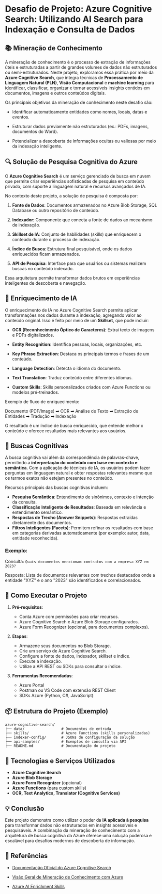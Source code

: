 # Desafio de Projeto: Azure Cognitive Search: Utilizando AI Search para Indexação e Consulta de Dados

## 📚 Mineração de Conhecimento

A mineração de conhecimento é o processo de extração de informações úteis e estruturadas a partir de grandes volumes de dados não estruturados ou semi-estruturados. Neste projeto, exploramos essa prática por meio da **Azure Cognitive Search**, que integra técnicas de **Processamento de Linguagem Natural (PLN)**, **Visão Computacional** e **machine learning** para identificar, classificar, organizar e tornar acessíveis insights contidos em documentos, imagens e outros conteúdos digitais.

Os principais objetivos da mineração de conhecimento neste desafio são:

- Identificar automaticamente entidades como nomes, locais, datas e eventos.

- Estruturar dados previamente não estruturados (ex.: PDFs, imagens, documentos do Word).

- Potencializar a descoberta de informações ocultas ou valiosas por meio da indexação inteligente.


## 🔍 Solução de Pesquisa Cognitiva do Azure

O **Azure Cognitive Search** é um serviço gerenciado de busca em nuvem que permite criar experiências sofisticadas de pesquisa em conteúdo privado, com suporte a linguagem natural e recursos avançados de IA.

No contexto deste projeto, a solução de pesquisa é composta por:

1. **Fonte de Dados**: Documentos armazenados no Azure Blob Storage, SQL Database ou outro repositório de conteúdo.

2. **Indexador**: Componente que conecta a fonte de dados ao mecanismo de indexação.

3. **Skillset de IA**: Conjunto de habilidades (skills) que enriquecem o conteúdo durante o processo de indexação.

4. **Índice de Busca**: Estrutura final pesquisável, onde os dados enriquecidos ficam armazenados.

5. **API de Pesquisa**: Interface para que usuários ou sistemas realizem buscas no conteúdo indexado.

Essa arquitetura permite transformar dados brutos em experiências inteligentes de descoberta e navegação.


## 🤖 Enriquecimento de IA

O enriquecimento de IA no Azure Cognitive Search permite aplicar transformações nos dados durante a indexação, agregando valor ao conteúdo original. Isso é feito por meio de um **Skillset**, que pode incluir:

- **OCR (Reconhecimento Óptico de Caracteres)**: Extrai texto de imagens e PDFs digitalizados.

- **Entity Recognition**: Identifica pessoas, locais, organizações, etc.

- **Key Phrase Extraction**: Destaca os principais termos e frases de um conteúdo.

- **Language Detection**: Detecta o idioma do documento.

- **Text Translation**: Traduz conteúdo entre diferentes idiomas.

- **Custom Skills**: Skills personalizados criados com Azure Functions ou modelos pré-treinados.

Exemplo de fluxo de enriquecimento:

Documento (PDF/Image) ➡ OCR ➡ Análise de Texto ➡ Extração de Entidades ➡ Tradução ➡ Indexação

O resultado é um índice de busca enriquecido, que entende melhor o conteúdo e oferece resultados mais relevantes aos usuários.

## 🧠 Buscas Cognitivas

A busca cognitiva vai além da correspondência de palavras-chave, permitindo a **interpretação do conteúdo com base em contexto e semântica**. Com a aplicação de técnicas de IA, os usuários podem fazer perguntas em linguagem natural e obter respostas relevantes mesmo que os termos exatos não estejam presentes no conteúdo.

Recursos principais das buscas cognitivas incluem:

* **Pesquisa Semântica**: Entendimento de sinônimos, contexto e intenção da consulta.
* **Classificação Inteligente de Resultados**: Baseada em relevância e entendimento semântico.
* **Respostas de Trecho (Answer Snippets)**: Respostas extraídas diretamente dos documentos.
* **Filtros Inteligentes (Facets)**: Permitem refinar os resultados com base em categorias derivadas automaticamente (por exemplo: autor, data, entidade reconhecida).

### Exemplo:

Consulta: `Quais documentos mencionam contratos com a empresa XYZ em 2023?`

Resposta: Lista de documentos relevantes com trechos destacados onde a entidade "XYZ" e o ano "2023" são identificados e correlacionados.

## 🚀 Como Executar o Projeto

1. **Pré-requisitos**:

   * Conta Azure com permissões para criar recursos.
   * Azure Cognitive Search e Azure Blob Storage configurados.
   * Azure Form Recognizer (opcional, para documentos complexos).

2. **Etapas**:

   * Armazene seus documentos no Blob Storage.
   * Crie um serviço de Azure Cognitive Search.
   * Configure a fonte de dados, indexador, skillset e índice.
   * Execute a indexação.
   * Utilize a API REST ou SDKs para consultar o índice.

3. **Ferramentas Recomendadas**:

   * Azure Portal
   * Postman ou VS Code com extensão REST Client
   * SDKs Azure (Python, C#, JavaScript)

## 📦 Estrutura do Projeto (Exemplo)

```
azure-cognitive-search/
├── data/                 # Documentos de entrada
├── skills/               # Azure Functions (skills personalizadas)
├── indexer-config/       # JSONs de configuração da solução
├── api-samples/          # Exemplos de consulta via API
├── README.md             # Documentação do projeto
```

## 🧩 Tecnologias e Serviços Utilizados

* **Azure Cognitive Search**
* **Azure Blob Storage**
* **Azure Form Recognizer** (opcional)
* **Azure Functions** (para custom skills)
* **OCR, Text Analytics, Translator (Cognitive Services)**

## 💡 Conclusão

Este projeto demonstra como utilizar o poder da **IA aplicada à pesquisa** para transformar dados não estruturados em insights acessíveis e pesquisáveis. A combinação da mineração de conhecimento com a arquitetura de busca cognitiva da Azure oferece uma solução poderosa e escalável para desafios modernos de descoberta de informação.


## 📘 Referências

* [Documentação Oficial do Azure Cognitive Search](https://learn.microsoft.com/azure/search/)

* [Visão Geral de Mineração de Conhecimento com Azure](https://learn.microsoft.com/en-us/azure/search/knowledge-mining-overview)

* [Azure AI Enrichment Skills](https://learn.microsoft.com/en-us/azure/search/cognitive-search-concept-intro)
